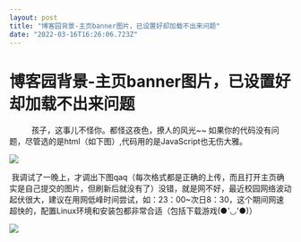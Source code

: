 ```yaml
---
layout: post
title: "博客园背景-主页banner图片，已设置好却加载不出来问题"
date: "2022-03-16T16:26:06.723Z"
---
```

博客园背景-主页banner图片，已设置好却加载不出来问题
=============================

          孩子，这事儿不怪你。都怪这夜色，撩人的风光~~ 如果你的代码没有问题，尽管选的是html（如下图）,代码用的是JavaScript也无伤大雅。

![](https://img2022.cnblogs.com/blog/1975815/202203/1975815-20220316235021504-2051567640.png)

 我调试了一晚上，才调出下图qaq（每次格式都是正确的上传，而且打开主页确实是自己提交的图片，但刷新后就没有了）没错，就是网不好，最近校园网络波动起伏很大，建议在用网低峰时间尝试，如：23：00~次日8：30，这个期间网速超快的，配置Linux环境和安装包都非常合适（包括下载游戏(●'◡'●)）

![](https://img2022.cnblogs.com/blog/1975815/202203/1975815-20220316235822781-1143336774.png)
